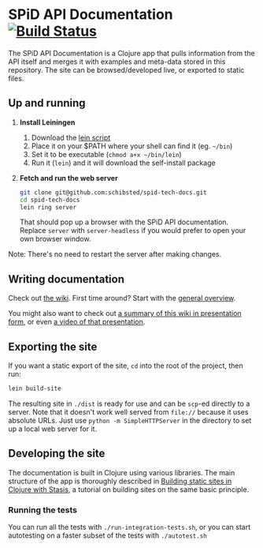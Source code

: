 # SPiD API Documentation [![Build Status](https://travis-ci.org/schibsted/spid-tech-docs.svg?branch=master)](https://travis-ci.org/schibsted/spid-tech-docs)

The SPiD API Documentation is a Clojure app that pulls information
from the API itself and merges it with examples and meta-data stored
in this repository. The site can be browsed/developed live, or
exported to static files.

## Up and running

1. **Install Leiningen**

   1. Download the [lein script](https://raw.github.com/technomancy/leiningen/stable/bin/lein)
   2. Place it on your $PATH where your shell can find it (eg. `~/bin`)
   3. Set it to be executable (`chmod a+x ~/bin/lein`)
   4. Run it (`lein`) and it will download the self-install package

2. **Fetch and run the web server**

   ```sh
   git clone git@github.com:schibsted/spid-tech-docs.git
   cd spid-tech-docs
   lein ring server
   ```

   That should pop up a browser with the SPiD API documentation.
   Replace `server` with `server-headless` if you would prefer to open
   your own browser window.

Note: There's no need to restart the server after making changes.

## Writing documentation

Check out
[the wiki](https://github.com/schibsted/spid-tech-docs/wiki).
First time around? Start with the
[general overview](https://github.com/schibsted/spid-tech-docs/wiki/general-overview).

You might also want to check out [a summary of this wiki in presentation form](http://schibsted.github.io/spid-tech-docs/), or even [a video of that presentation](https://docs.spid.no/display/GI/Tech+docs+intro).

## Exporting the site

If you want a static export of the site, `cd` into the root of the project, then
run:

```sh
lein build-site
```

The resulting site in `./dist` is ready for use and can be `scp`-ed directly to
a server. Note that it doesn't work well served from `file://` because it
uses absolute URLs. Just use `python -m SimpleHTTPServer` in the directory to
set up a local web server for it.

## Developing the site

The documentation is built in Clojure using various libraries. The main
structure of the app is thoroughly described in
[Building static sites in Clojure with Stasis](http://cjohansen.no/building-static-sites-in-clojure-with-stasis),
a tutorial on building sites on the same basic principle.

### Running the tests

You can run all the tests with `./run-integration-tests.sh`, or you
can start autotesting on a faster subset of the tests with
`./autotest.sh`
